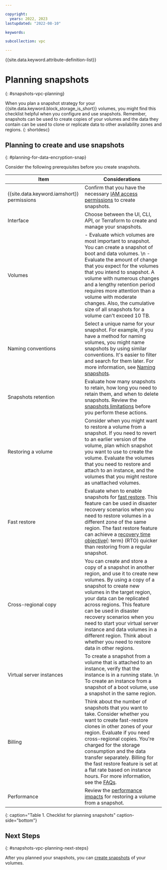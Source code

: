 ```yaml
---

copyright:
  years: 2022, 2023
lastupdated: "2022-08-10"

keywords:

subcollection: vpc

---
```


{{site.data.keyword.attribute-definition-list}}

# Planning snapshots
{: #snapshots-vpc-planning}

When you plan a snapshot strategy for your {{site.data.keyword.block_storage_is_short}} volumes, you might find this checklist helpful when you configure and use snapshots. Remember, snapshots can be used to create copies of your volumes and the data they contain can be used to clone or replicate data to other availability zones and regions.
{: shortdesc}

## Planning to create and use snapshots
{: #planning-for-data-encryption-snap}

Consider the following prerequisites before you create snapshots.

| Item | Considerations |
|------|----------------|
| {{site.data.keyword.iamshort}} permissions | Confirm that you have the necessary [IAM access permissions](/docs/vpc?topic=vpc-snapshots-vpc-manage#snapshots-vpc-iam) to create snapshots. |
| Interface | Choose between the UI, CLI, API, or Terraform to create and manage your snapshots. |
| Volumes | - Evaluate which volumes are most important to snapshot. You can create a snapshot of boot and data volumes. \n - Evaluate the amount of change that you expect for the volumes that you intend to snapshot. A volume with numerous changes and a lengthy retention period requires more attention than a volume with moderate changes. Also, the cumulative size of all snapshots for a volume can't exceed 10 TB. |
| Naming conventions | Select a unique name for your snapshot. For example, if you have a method for naming volumes, you might name snapshots by using similar conventions. It's easier to filter and search for them later. For more information, see [Naming snapshots](/docs/vpc?topic=vpc-snapshots-vpc-manage#snapshots-vpc-naming). |
| Snapshots retention | Evaluate how many snapshots to retain, how long you need to retain them, and when to delete snapshots. Review the [snapshots limitations](/docs/vpc?topic=vpc-snapshots-vpc-about#snapshots-vpc-limitations) before you perform these actions. |
| Restoring a volume | Consider when you might want to restore a volume from a snapshot. If you need to revert to an earlier version of the volume, plan which snapshot you want to use to create the volume. Evaluate the volumes that you need to restore and attach to an instance, and the volumes that you might restore as unattached volumes. |
| Fast restore | Evaluate when to enable snapshots for [fast restore](/docs/vpc?topic=vpc-snapshots-vpc-restore#snapshots-vpc-use-fast-restore). This feature can be used in disaster recovery scenarios when you need to restore volumes in a different zone of the same region. The fast restore feature can achieve a [recovery time objective](#x3167918){: term} (RTO) quicker than restoring from a regular snapshot. |
| Cross-regional copy | You can create and store a copy of a snapshot in another region, and use it to create new volumes. By using a copy of a snapshot to create new volumes in the target region, your data can be replicated across regions. This feature can be used in disaster recovery scenarios when you need to start your virtual server instance and data volumes in a different region. Think about whether you need to restore data in other regions. |
| Virtual server instances | To create a snapshot from a volume that is attached to an instance, verify that the instance is in a running state. \n To create an instance from a snapshot of a boot volume, use a snapshot in the same region. |
| Billing | Think about the number of snapshots that you want to take. Consider whether you want to create fast-restore clones in other zones of your region. Evaluate if you need cross-regional copies. You're charged for the storage consumption and the data transfer separately. Billing for the fast restore feature is set at a flat rate based on instance hours. For more information, see the [FAQs](/docs/vpc?topic=vpc-snapshots-vpc-faqs#faq-snapshot-pricing). |
| Performance | Review the [performance impacts](/docs/vpc?topic=vpc-snapshots-vpc-restore#snapshots-performance-considerations) for restoring a volume from a snapshot. |
{: caption="Table 1. Checklist for planning snapshots" caption-side="bottom"}

## Next Steps
{: #snapshots-vpc-planning-next-steps}

After you planned your snapshots, you can [create snapshots](/docs/vpc?topic=vpc-snapshots-vpc-create#snapshots-vpc-create) of your volumes.
